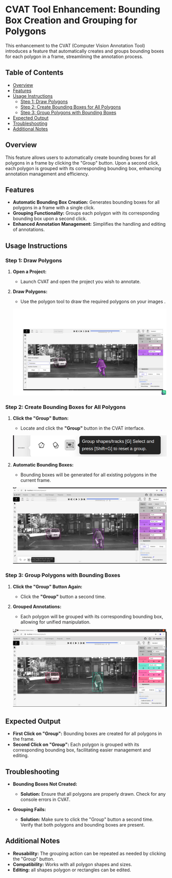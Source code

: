 ﻿
# CVAT Tool Enhancement: Bounding Box Creation and Grouping for Polygons

This enhancement to the CVAT (Computer Vision Annotation Tool) introduces a feature that automatically creates and groups bounding boxes for each polygon in a frame, streamlining the annotation process.

## Table of Contents
- [Overview](#overview)
- [Features](#features)
- [Usage Instructions](#usage-instructions)
  - [Step 1: Draw Polygons](#step-1-draw-polygons)
  - [Step 2: Create Bounding Boxes for All Polygons](#step-2-create-bounding-boxes-for-all-polygons)
  - [Step 3: Group Polygons with Bounding Boxes](#step-3-group-polygons-with-bounding-boxes)
- [Expected Output](#expected-output)
- [Troubleshooting](#troubleshooting)
- [Additional Notes](#additional-notes)

## Overview

This feature allows users to automatically create bounding boxes for all polygons in a frame by clicking the "Group" button. Upon a second click, each polygon is grouped with its corresponding bounding box, enhancing annotation management and efficiency.

## Features

- **Automatic Bounding Box Creation:** Generates bounding boxes for all polygons in a frame with a single click.
- **Grouping Functionality:** Groups each polygon with its corresponding bounding box upon a second click.
- **Enhanced Annotation Management:** Simplifies the handling and editing of annotations.

## Usage Instructions

### Step 1: Draw Polygons

1. **Open a Project:**
   - Launch CVAT and open the project you wish to annotate.
   
2. **Draw Polygons:**
   - Use the polygon tool to draw the required polygons on your images .

   ![Drawing Polygons](https://github.com/SalmaElsaid/image-of-cvat/blob/main/1aiQlSB%20-%20Imgur.png)

### Step 2: Create Bounding Boxes for All Polygons

1. **Click the "Group" Button:**
   - Locate and click the **"Group"** button in the CVAT interface.
   
    ![group button ](https://github.com/SalmaElsaid/image-of-cvat/blob/main/group_button.png)
   
2. **Automatic Bounding Boxes:**
   - Bounding boxes will be generated for all existing polygons in the current frame.

   ![Bounding Boxes Created](https://github.com/SalmaElsaid/image-of-cvat/blob/main/bounding_box.png)

### Step 3: Group Polygons with Bounding Boxes

1. **Click the "Group" Button Again:**
   - Click the **"Group"** button a second time.
   
2. **Grouped Annotations:**
   - Each polygon will be grouped with its corresponding bounding box, allowing for unified manipulation.

   ![Grouped Annotations](https://github.com/SalmaElsaid/image-of-cvat/blob/main/grouping_shapes.png)

## Expected Output

- **First Click on "Group":** Bounding boxes are created for all polygons in the frame.
- **Second Click on "Group":** Each polygon is grouped with its corresponding bounding box, facilitating easier management and editing.

## Troubleshooting

- **Bounding Boxes Not Created:**
  - **Solution:** Ensure that all polygons are properly drawn. Check for any console errors in CVAT.
  
- **Grouping Fails:**
  - **Solution:** Make sure to click the "Group" button a second time. Verify that both polygons and bounding boxes are present.

## Additional Notes

- **Reusability:** The grouping action can be repeated as needed by clicking the "Group" button.
- **Compatibility:** Works with all polygon shapes and sizes.
- **Editing:** all shapes polygon or rectangles can be edited.




